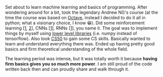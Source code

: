 Set about to learn machine learning and basics of programming. After wondering around for a bit, took the legendary Andrew NG's course (at the time the course was based on [Octave](https://en.wikipedia.org/wiki/GNU_Octave), instead I decided to do it all in python; what a visionary choice, I know 😁). Did some reinforcement learning [[1](https://github.com/RaidasGrisk/ML-algorithms/blob/master/Policy_gradient_breakout.py), [2](https://github.com/RaidasGrisk/ML-algorithms/blob/master/DQN_Breakout.py)], CNNs [[1](https://github.com/RaidasGrisk/ML-algorithms/blob/master/CNN.py)], RNNs [[1](https://github.com/RaidasGrisk/ML-algorithms/blob/master/RNN_predict_next_char.py)], you name it. The goal was to implement things by myself using [lower level libraries](https://pbs.twimg.com/media/EPmEIuvWAAAelAG?format=jpg&name=small) (i.e. numpy instead of tensorflow). Also took [CS50](https://github.com/RaidasGrisk/cs50-harward) to gain some CS skills. Basically wanted to learn and understand everything there was. Ended up having pretty good basics and firm theoretical understanding of the whole field.

The learning period was intense, but it was totally worth it because **having firm basics gives you so much more power**. I am still proud of the code written back then and can proudly share and walk through it.

